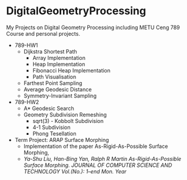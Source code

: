 # DigitalGeometryProcessing
My Projects on Digital Geometry Processing including METU Ceng 789 Course and personal projects.

  + 789-HW1 
    + Dijkstra Shortest Path
      + Array Implementation
      + Heap Implementation
      + Fibonacci Heap Implementation
      + Path Visualisation
    + Farthest Point Sampling
    + Average Geodesic Distance
    + Symmetry-Invariant Sampling   
  + 789-HW2
    + A* Geodesic Search
    + Geometry Subdivision Remeshing
      + sqrt(3) - Kobbolt Subdivision
      + 4-1 Subdivision
      + Phong Tesellation
  + Term Project: ARAP Surface Morphing
    + Implementation of the paper As-Rigid-As-Possible Surface Morphing,
    + _Ya-Shu Liu, Han-Bing Yan, Ralph R Martin As-Rigid-As-Possible Surface Morphing. JOURNAL OF
COMPUTER SCIENCE AND TECHNOLOGY Vol.(No.): 1–end Mon. Year_
